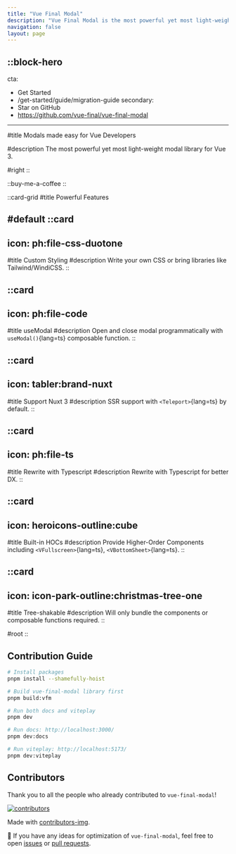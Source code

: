 ```yaml
---
title: "Vue Final Modal"
description: "Vue Final Modal is the most powerful yet most light-weight modal library for Vue 3"
navigation: false
layout: page
---
```


::block-hero
---
cta:
  - Get Started
  - /get-started/guide/migration-guide
secondary:
  - Star on GitHub
  - https://github.com/vue-final/vue-final-modal
---

#title
Modals made easy for Vue Developers

#description
The most powerful yet most light-weight modal library for Vue 3.

#right
::

::buy-me-a-coffee
::

::card-grid
#title
Powerful Features

#default
  ::card
  ---
  icon: ph:file-css-duotone
  ---
  #title
  Custom Styling
  #description
  Write your own CSS or bring libraries like Tailwind/WindiCSS.
  ::

  ::card
  ---
  icon: ph:file-code
  ---
  #title
  useModal
  #description
  Open and close modal programmatically with `useModal()`{lang=ts} composable function.
  ::

  ::card
  ---
  icon: tabler:brand-nuxt
  ---
  #title
  Support Nuxt 3
  #description
  SSR support with `<Teleport>`{lang=ts} by default.
  ::

  ::card
  ---
  icon: ph:file-ts
  ---
  #title
  Rewrite with Typescript
  #description
  Rewrite with Typescript for better DX.
  ::

  ::card
  ---
  icon: heroicons-outline:cube
  ---
  #title
  Built-in HOCs
  #description
  Provide Higher-Order Components including `<VFullscreen>`{lang=ts}, `<VBottomSheet>`{lang=ts}.
  ::

  ::card
  ---
  icon: icon-park-outline:christmas-tree-one
  ---
  #title
  Tree-shakable
  #description
  Will only bundle the components or composable functions required.
  ::

#root
::

## Contribution Guide

```bash [pnpm]
# Install packages
pnpm install --shamefully-hoist

# Build vue-final-modal library first
pnpm build:vfm

# Run both docs and viteplay
pnpm dev

# Run docs: http://localhost:3000/
pnpm dev:docs

# Run viteplay: http://localhost:5173/
pnpm dev:viteplay
```


## Contributors

Thank you to all the people who already contributed to `vue-final-modal`!

<a href="https://github.com/vue-final/vue-final-modal/graphs/contributors" aria-label="contributors">
  <img src="https://contrib.rocks/image?repo=vue-final/vue-final-modal" alt="contributors" />
</a>

Made with [contributors-img](https://contrib.rocks).

🚀 If you have any ideas for optimization of `vue-final-modal`, feel free to open [issues](https://github.com/hunterliu1003/vue-final-modal/issues) or [pull requests](https://github.com/hunterliu1003/vue-final-modal/pulls).
